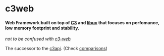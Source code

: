 # c3web
#### Web Framework built on top of [C3](https://c3-lang.org) and [libuv](https://libuv.org/) that focuses on perfomance, low memory footprint and stability. 
*not to be confused with [c3-web](https://github.com/c3lang/c3-web)*

The successor to the [c3api](https://github.com/c3lang/c3-api). (Check [comparisons](todo))